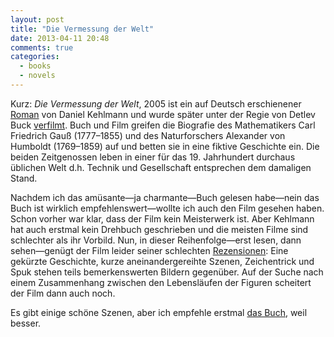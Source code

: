 ```yaml
---
layout: post
title: "Die Vermessung der Welt"
date: 2013-04-11 20:48
comments: true
categories:
  - books
  - novels
---
```

Kurz: _Die Vermessung der Welt_, 2005 ist ein auf Deutsch erschienener [Roman][buch]
von Daniel Kehlmann und wurde später unter der Regie von Detlev Buck [verfilmt][film].
Buch und Film greifen die Biografie des Mathematikers Carl Friedrich Gauß (1777–1855)
und des Naturforschers Alexander von Humboldt (1769–1859)
auf und betten sie in eine fiktive Geschichte ein.
Die beiden Zeitgenossen leben in einer für das 19. Jahrhundert
durchaus üblichen Welt d.h. Technik und Gesellschaft entsprechen dem damaligen Stand.

Nachdem ich das amüsante—ja charmante—Buch gelesen habe—nein das Buch
ist wirklich empfehlenswert—wollte ich auch den Film gesehen haben.
Schon vorher war klar, dass der Film kein Meisterwerk ist.
Aber Kehlmann hat auch erstmal kein Drehbuch geschrieben
und die meisten Filme sind schlechter als ihr Vorbild.
Nun, in dieser Reihenfolge—erst lesen, dann sehen—genügt der Film leider
seiner schlechten [Rezensionen][zeit]: Eine gekürzte Geschichte, kurze aneinandergereihte Szenen,
Zeichentrick und Spuk stehen teils bemerkenswerten Bildern gegenüber.
Auf der Suche nach einem Zusammenhang zwischen den Lebensläufen der Figuren scheitert der Film dann auch noch.

Es gibt einige schöne Szenen, aber ich empfehle erstmal [das Buch][amazon], weil besser.

[buch]: http://de.wikipedia.org/wiki/Die_Vermessung_der_Welt
[film]:  http://de.wikipedia.org/wiki/Die_Vermessung_der_Welt_(Film)
[zeit]: http://www.zeit.de/2012/44/Film-Die-Vermesssung-der-Welt
[amazon]: http://www.amazon.de/Die-Vermessung-Welt-Daniel-Kehlmann/dp/3499241005/ref=sr_1_2?ie=UTF8&qid=1365697897&sr=8-2&keywords=die+vermessung+der+welt
